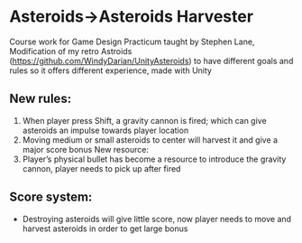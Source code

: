 # Asteroids->Asteroids Harvester

Course work for Game Design Practicum taught by Stephen Lane,
Modification of my retro Astroids (https://github.com/WindyDarian/UnityAsteroids) to have different goals and rules so it offers different experience, made with Unity

## New rules:
1. When player press Shift, a gravity cannon is fired; which can give asteroids an impulse towards player location
2. Moving medium or small asteroids to center will harvest it and give a major score bonus
New resource:
3. Player’s physical bullet has become a resource to introduce the gravity cannon, player needs to pick up after fired


## Score system:
* Destroying asteroids will give little score, now player needs to move and harvest asteroids in order to get large bonus
